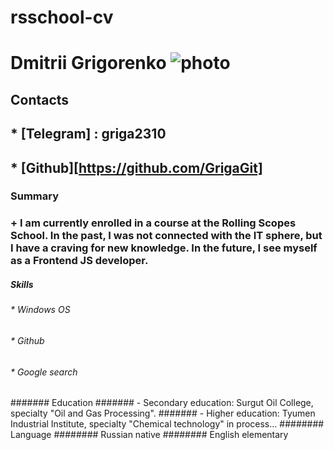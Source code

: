 # rsschool-cv
# **Dmitrii Grigorenko** ![photo](‪C:\Users\d8922\Desktop\B0382oQmms8.jpg"photo")
## Contacts
## * [Telegram] : griga2310
## * [Github][https://github.com/GrigaGit]
### Summary
### + I am currently enrolled in a course at the Rolling Scopes School. In the past, I was not connected with the IT sphere, but I have a craving for new knowledge. In the future, I see myself as a Frontend JS developer.
##### Skills
###### * Windows OS
###### * Github
###### * Google search
####### Education
####### - Secondary education: Surgut Oil College, specialty "Oil and Gas Processing".
####### - Higher education: Tyumen Industrial Institute, specialty "Chemical technology" in process...
######## Language
######## Russian native
######## English elementary
